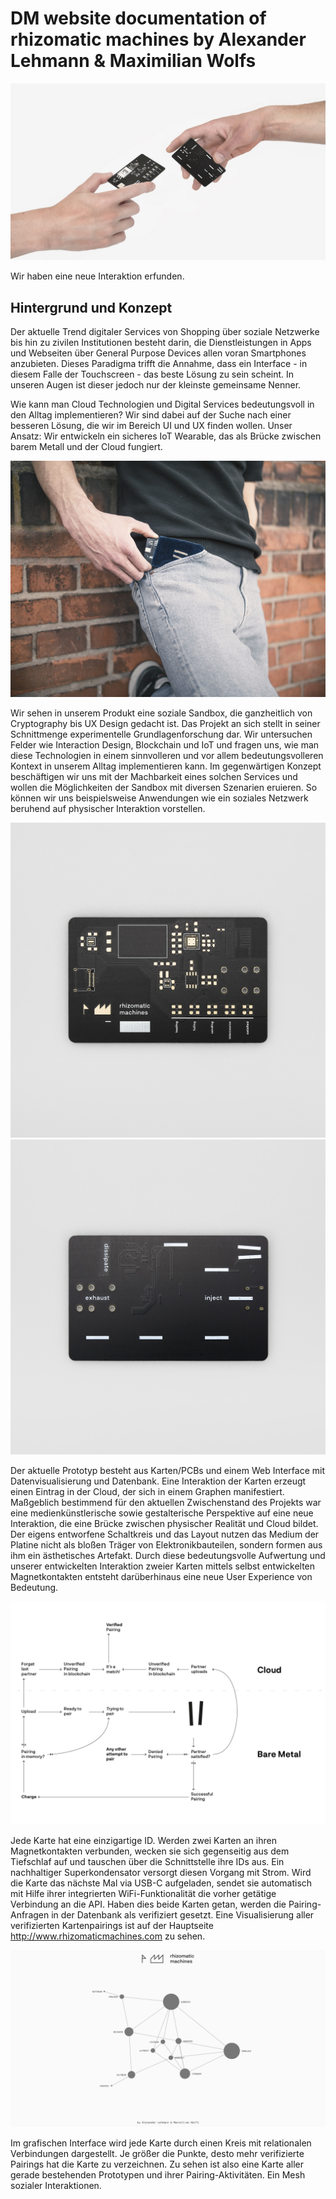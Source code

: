 # DM website documentation of rhizomatic machines by Alexander Lehmann & Maximilian Wolfs

![Interaction](Presentation/Graphics/michealangelo.jpg)

Wir haben eine neue Interaktion erfunden.

## Hintergrund und Konzept

Der aktuelle Trend digitaler Services von Shopping über soziale Netzwerke bis hin zu zivilen Institutionen besteht darin, die Dienstleistungen in Apps und Webseiten über General Purpose Devices allen voran Smartphones anzubieten. Dieses Paradigma trifft die Annahme, dass ein Interface - in diesem Falle der Touchscreen - das beste Lösung zu sein scheint. In unseren Augen ist dieser jedoch nur der kleinste gemeinsame Nenner.

Wie kann man Cloud Technologien und Digital Services bedeutungsvoll in den Alltag implementieren? Wir sind dabei auf der Suche nach einer besseren Lösung, die wir im Bereich UI und UX finden wollen. Unser Ansatz: Wir entwickeln ein sicheres IoT Wearable, das als Brücke zwischen barem Metall und der Cloud fungiert.

![everyday](Presentation/Graphics/pouch_1.jpg)

Wir sehen in unserem Produkt eine soziale Sandbox, die ganzheitlich von Cryptography bis UX Design gedacht ist. Das Projekt an sich stellt in seiner Schnittmenge experimentelle Grundlagenforschung dar. Wir untersuchen Felder wie Interaction Design, Blockchain und IoT und fragen uns, wie man diese Technologien in einem sinnvolleren und vor allem bedeutungsvolleren Kontext in unserem Alltag implementieren kann. Im gegenwärtigen Konzept beschäftigen wir uns mit der Machbarkeit eines solchen Services und wollen die Möglichkeiten der Sandbox mit diversen Szenarien eruieren. So können wir uns beispielsweise Anwendungen wie ein soziales Netzwerk beruhend auf physischer Interaktion vorstellen.

![Front](Design/Graphics/rhizm_pcb_front.jpg)
![Back](Design/Graphics/rhizm_pcb_back.jpg)

Der aktuelle Prototyp besteht aus Karten/PCBs und einem Web Interface mit Datenvisualisierung und Datenbank. Eine Interaktion der Karten erzeugt einen Eintrag in der Cloud, der sich in einem Graphen manifestiert. Maßgeblich bestimmend für den aktuellen Zwischenstand des Projekts war eine medienkünstlerische sowie gestalterische Perspektive auf eine neue Interaktion, die eine Brücke zwischen physischer Realität und Cloud bildet. Der eigens entworfene Schaltkreis und das Layout nutzen das Medium der Platine nicht als bloßen Träger von Elektronikbauteilen, sondern formen aus ihm ein ästhetisches Artefakt. Durch diese bedeutungsvolle Aufwertung und unserer entwickelten Interaktion zweier Karten mittels selbst entwickelten Magnetkontakten entsteht darüberhinaus eine neue User Experience von Bedeutung.

![userflow](Design/Graphics/rhizm_flowchart.png)

Jede Karte hat eine einzigartige ID. Werden zwei Karten an ihren Magnetkontakten verbunden, wecken sie sich gegenseitig aus dem Tiefschlaf auf und tauschen über die Schnittstelle ihre IDs aus. Ein nachhaltiger Superkondensator versorgt diesen Vorgang mit Strom. Wird die Karte das nächste Mal via USB-C aufgeladen, sendet sie automatisch mit Hilfe ihrer integrierten WiFi-Funktionalität die vorher getätige Verbindung an die API. Haben dies beide Karten getan, werden die Pairing-Anfragen in der Datenbank als verifiziert gesetzt. Eine Visualisierung aller verifizierten Kartenpairings ist auf der Hauptseite http://www.rhizomaticmachines.com zu sehen.

![graph](Design/Graphics/graph.png)

Im grafischen Interface wird jede Karte durch einen Kreis mit relationalen Verbindungen dargestellt. Je größer die Punkte, desto mehr verifizierte Pairings hat die Karte zu verzeichnen. Zu sehen ist also eine Karte aller gerade bestehenden Prototypen und ihrer Pairing-Aktivitäten. Ein Mesh sozialer Interaktionen.
